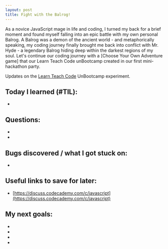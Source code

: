 ```yaml
---
layout: post
title: Fight with the Balrog!
---
```

As a novice JavaScript mage in life and coding, I turned my back for a brief moment and found myself falling into an epic battle with my own personal Balrog.  A Balrog was a demon of the ancient world - and metaphorically speaking, my coding journey finally brought me back into conflict with Mr. Hyde - a legendary Balrog hiding deep within the darkest regions of my soul.  Let's continue our coding journey with a [Choose Your Own Adventure game] that our Learn Teach Code unBootcamp created in our first mini-hackathon party.

Updates on the [Learn Teach Code](http://learnteachcode.org/) UnBootcamp experiment.

## Today I learned (#TIL):

-

## Questions:

-
-

## Bugs discovered / what I got stuck on:

-


## Useful links to save for later:

- [https://discuss.codecademy.com/c/javascript](https://discuss.codecademy.com/c/javascript)


## My next goals:

-
-
-
-
